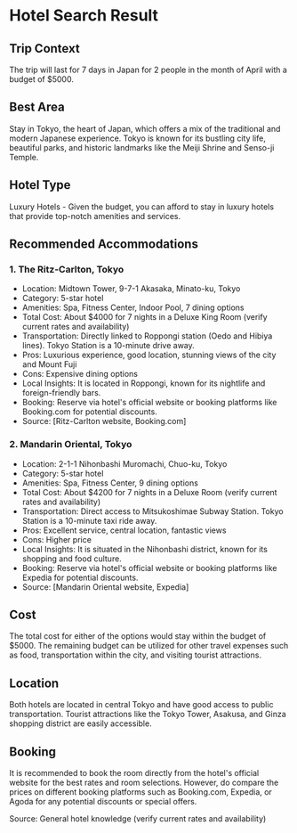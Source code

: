 # Hotel Search Result

## Trip Context
The trip will last for 7 days in Japan for 2 people in the month of April with a budget of $5000.

## Best Area
Stay in Tokyo, the heart of Japan, which offers a mix of the traditional and modern Japanese experience. Tokyo is known for its bustling city life, beautiful parks, and historic landmarks like the Meiji Shrine and Senso-ji Temple.

## Hotel Type
Luxury Hotels - Given the budget, you can afford to stay in luxury hotels that provide top-notch amenities and services.

## Recommended Accommodations

### 1. The Ritz-Carlton, Tokyo
- Location: Midtown Tower, 9-7-1 Akasaka, Minato-ku, Tokyo
- Category: 5-star hotel
- Amenities: Spa, Fitness Center, Indoor Pool, 7 dining options
- Total Cost: About $4000 for 7 nights in a Deluxe King Room (verify current rates and availability)
- Transportation: Directly linked to Roppongi station (Oedo and Hibiya lines). Tokyo Station is a 10-minute drive away.
- Pros: Luxurious experience, good location, stunning views of the city and Mount Fuji
- Cons: Expensive dining options
- Local Insights: It is located in Roppongi, known for its nightlife and foreign-friendly bars.
- Booking: Reserve via hotel's official website or booking platforms like Booking.com for potential discounts.
- Source: [Ritz-Carlton website, Booking.com]

### 2. Mandarin Oriental, Tokyo
- Location: 2-1-1 Nihonbashi Muromachi, Chuo-ku, Tokyo
- Category: 5-star hotel
- Amenities: Spa, Fitness Center, 9 dining options
- Total Cost: About $4200 for 7 nights in a Deluxe Room (verify current rates and availability)
- Transportation: Direct access to Mitsukoshimae Subway Station. Tokyo Station is a 10-minute taxi ride away.
- Pros: Excellent service, central location, fantastic views
- Cons: Higher price
- Local Insights: It is situated in the Nihonbashi district, known for its shopping and food culture.
- Booking: Reserve via hotel's official website or booking platforms like Expedia for potential discounts.
- Source: [Mandarin Oriental website, Expedia]

## Cost
The total cost for either of the options would stay within the budget of $5000. The remaining budget can be utilized for other travel expenses such as food, transportation within the city, and visiting tourist attractions.

## Location
Both hotels are located in central Tokyo and have good access to public transportation. Tourist attractions like the Tokyo Tower, Asakusa, and Ginza shopping district are easily accessible.

## Booking
It is recommended to book the room directly from the hotel's official website for the best rates and room selections. However, do compare the prices on different booking platforms such as Booking.com, Expedia, or Agoda for any potential discounts or special offers.

Source: General hotel knowledge (verify current rates and availability)